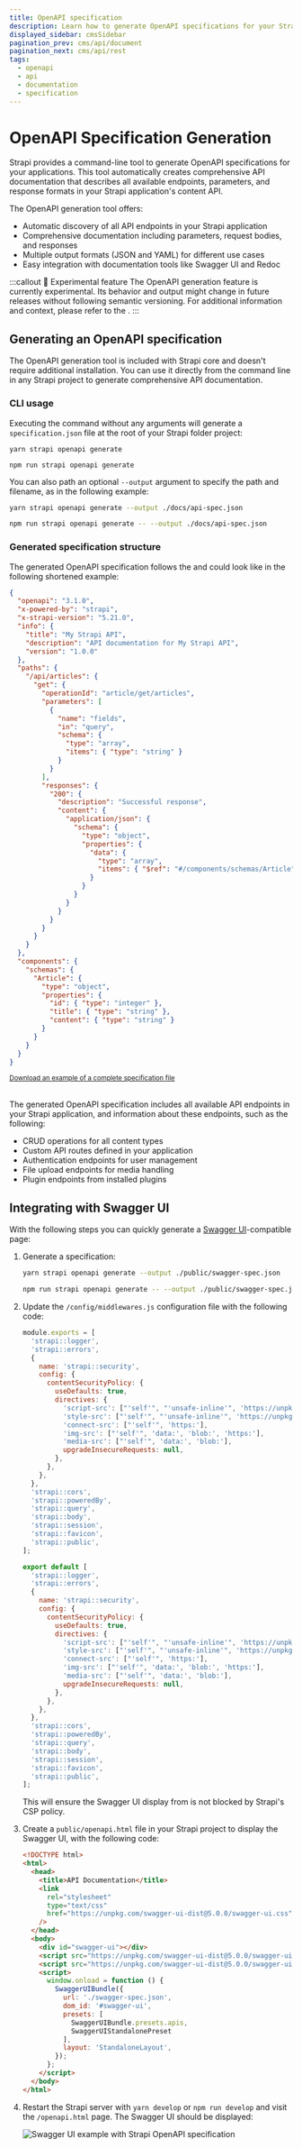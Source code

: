 ```yaml
---
title: OpenAPI specification 
description: Learn how to generate OpenAPI specifications for your Strapi applications using the @strapi/openapi package
displayed_sidebar: cmsSidebar
pagination_prev: cms/api/document
pagination_next: cms/api/rest
tags:
  - openapi
  - api
  - documentation
  - specification
---
```


# OpenAPI Specification Generation

Strapi provides a command-line tool to generate OpenAPI specifications for your applications. This tool automatically creates comprehensive API documentation that describes all available endpoints, parameters, and response formats in your Strapi application's content API.

The OpenAPI generation tool offers:

- Automatic discovery of all API endpoints in your Strapi application
- Comprehensive documentation including parameters, request bodies, and responses
- Multiple output formats (JSON and YAML) for different use cases
- Easy integration with documentation tools like Swagger UI and Redoc

:::callout 🚧  Experimental feature
The OpenAPI generation feature is currently experimental. Its behavior and output might change in future releases without following semantic versioning. For additional information and context, please refer to the <ExternalLink text="Strapi Contributor Docs" to="https://contributor.strapi.io/openapi" />.
:::

## Generating an OpenAPI specification

The OpenAPI generation tool is included with Strapi core and doesn't require additional installation. You can use it directly from the command line in any Strapi project to generate comprehensive API documentation.

### CLI usage

Executing the command without any arguments will generate a `specification.json` file at the root of your Strapi folder project:

<Tabs groupId="yarn-npm">
<TabItem value="yarn" label="Yarn">

```shell
yarn strapi openapi generate
```

</TabItem>

<TabItem value="npm" label="NPM">

```shell
npm run strapi openapi generate
```

</TabItem>
</Tabs>

You can also path an optional `--output` argument to specify the path and filename, as in the following example:

<Tabs groupId="yarn-npm">
<TabItem value="yarn" label="Yarn">

```bash
yarn strapi openapi generate --output ./docs/api-spec.json
```
</TabItem>

<TabItem value="npm" label="NPM">

```bash
npm run strapi openapi generate -- --output ./docs/api-spec.json
```

</TabItem>
</Tabs>

### Generated specification structure

The generated OpenAPI specification follows the <ExternalLink to="https://spec.openapis.org/oas/v3.1.0.html" text="OpenAPI 3.1.0 standard" /> and could look like in the following shortened example:

```json
{
  "openapi": "3.1.0",
  "x-powered-by": "strapi",
  "x-strapi-version": "5.21.0",
  "info": {
    "title": "My Strapi API",
    "description": "API documentation for My Strapi API",
    "version": "1.0.0"
  },
  "paths": {
    "/api/articles": {
      "get": {
        "operationId": "article/get/articles",
        "parameters": [
          {
            "name": "fields",
            "in": "query",
            "schema": {
              "type": "array",
              "items": { "type": "string" }
            }
          }
        ],
        "responses": {
          "200": {
            "description": "Successful response",
            "content": {
              "application/json": {
                "schema": {
                  "type": "object",
                  "properties": {
                    "data": {
                      "type": "array",
                      "items": { "$ref": "#/components/schemas/Article" }
                    }
                  }
                }
              }
            }
          }
        }
      }
    }
  },
  "components": {
    "schemas": {
      "Article": {
        "type": "object",
        "properties": {
          "id": { "type": "integer" },
          "title": { "type": "string" },
          "content": { "type": "string" }
        }
      }
    }
  }
}
```

<div class="mermaid-download-link">
  <small>
    <i class="strapi-icons ph-fill ph-download" style={{color: "inherit;"}}></i>
    <a href="/example-openapi-spec.json"download="" target="_blank" title="Click to download a complete OpenAPI 3.1.0 specification file generated with example data extracted from a freshly installed Strapi project">Download an example of a complete specification file</a>
  </small>
</div>

<br/>

The generated OpenAPI specification includes all available API endpoints in your Strapi application, and information about these endpoints, such as the following:

- CRUD operations for all content types
- Custom API routes defined in your application
- Authentication endpoints for user management
- File upload endpoints for media handling
- Plugin endpoints from installed plugins

## Integrating with Swagger UI

With the following steps you can quickly generate a [Swagger UI](https://swagger.io/)-compatible page:

1. Generate a specification:

    <Tabs groupId="yarn-npm">
    <TabItem value="yarn" label="yarn">

    ```bash
    yarn strapi openapi generate --output ./public/swagger-spec.json
    ```

    </TabItem>

    <TabItem value="npm" label="npm">

    ```bash
    npm run strapi openapi generate -- --output ./public/swagger-spec.json
    ```

    </TabItem>
    </Tabs>

2. Update the `/config/middlewares.js` configuration file with the following code:

    <Tabs groupId="js-ts">
    <TabItem value="js" label="JavaScript">

    ```js title="/config/middlewares.js"
    module.exports = [
      'strapi::logger',
      'strapi::errors',
      {
        name: 'strapi::security',
        config: {
          contentSecurityPolicy: {
            useDefaults: true,
            directives: {
              'script-src': ["'self'", "'unsafe-inline'", 'https://unpkg.com'],
              'style-src': ["'self'", "'unsafe-inline'", 'https://unpkg.com'],
              'connect-src': ["'self'", 'https:'],
              'img-src': ["'self'", 'data:', 'blob:', 'https:'],
              'media-src': ["'self'", 'data:', 'blob:'],
              upgradeInsecureRequests: null,
            },
          },
        },
      },
      'strapi::cors',
      'strapi::poweredBy',
      'strapi::query',
      'strapi::body',
      'strapi::session',
      'strapi::favicon',
      'strapi::public',
    ];
    ```

    </TabItem>

    <TabItem value="ts" label="TypeScript">

    ```js title="/config/middlewares.ts"
    export default [
      'strapi::logger',
      'strapi::errors',
      {
        name: 'strapi::security',
        config: {
          contentSecurityPolicy: {
            useDefaults: true,
            directives: {
              'script-src': ["'self'", "'unsafe-inline'", 'https://unpkg.com'],
              'style-src': ["'self'", "'unsafe-inline'", 'https://unpkg.com'],
              'connect-src': ["'self'", 'https:'],
              'img-src': ["'self'", 'data:', 'blob:', 'https:'],
              'media-src': ["'self'", 'data:', 'blob:'],
              upgradeInsecureRequests: null,
            },
          },
        },
      },
      'strapi::cors',
      'strapi::poweredBy',
      'strapi::query',
      'strapi::body',
      'strapi::session',
      'strapi::favicon',
      'strapi::public',
    ];
    ```

    </TabItem>
    </Tabs>

    This will ensure the Swagger UI display from <ExternalLink to="https://unpkg.com/" text="unpkg.com" /> is not blocked by Strapi's CSP policy.


3. Create a `public/openapi.html` file in your Strapi project to display the Swagger UI, with the following code:

    ```html
    <!DOCTYPE html>
    <html>
      <head>
        <title>API Documentation</title>
        <link
          rel="stylesheet"
          type="text/css"
          href="https://unpkg.com/swagger-ui-dist@5.0.0/swagger-ui.css"
        />
      </head>
      <body>
        <div id="swagger-ui"></div>
        <script src="https://unpkg.com/swagger-ui-dist@5.0.0/swagger-ui-bundle.js"></script>
        <script src="https://unpkg.com/swagger-ui-dist@5.0.0/swagger-ui-standalone-preset.js"></script>
        <script>
          window.onload = function () {
            SwaggerUIBundle({
              url: './swagger-spec.json',
              dom_id: '#swagger-ui',
              presets: [
                SwaggerUIBundle.presets.apis,
                SwaggerUIStandalonePreset
              ],
              layout: 'StandaloneLayout',
            });
          };
        </script>
      </body>
    </html>
    ```

4. Restart the Strapi server with `yarn develop` or `npm run develop` and visit the `/openapi.html` page. The Swagger UI should be displayed:

    ![Swagger UI example with Strapi OpenAPI specification](/img/assets/apis/swagger-open-api.png)
